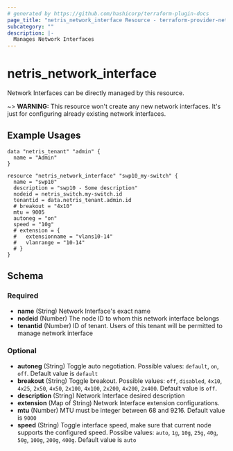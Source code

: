 ```yaml
---
# generated by https://github.com/hashicorp/terraform-plugin-docs
page_title: "netris_network_interface Resource - terraform-provider-netris"
subcategory: ""
description: |-
  Manages Network Interfaces
---
```


# netris_network_interface

Network Interfaces can be directly managed by this resource.

~> **WARNING:** This resource won't create any new network interfaces. It's just for configuring already existing network interfaces.

## Example Usages

```hcl
data "netris_tenant" "admin" {
  name = "Admin"
}

resource "netris_network_interface" "swp10_my-switch" {
  name = "swp10"
  description = "swp10 - Some description"
  nodeid = netris_switch.my-switch.id
  tenantid = data.netris_tenant.admin.id
  # breakout = "4x10"
  mtu = 9005
  autoneg = "on"
  speed = "10g"
  # extension = {
  #   extensionname = "vlans10-14"
  #   vlanrange = "10-14"
  # }
}
```

<!-- schema generated by tfplugindocs -->
## Schema

### Required

- **name** (String) Network Interface's exact name
- **nodeid** (Number) The node ID to whom this network interface belongs
- **tenantid** (Number) ID of tenant. Users of this tenant will be permitted to manage network interface

### Optional

- **autoneg** (String) Toggle auto negotiation. Possible values: `default`, `on`, `off`. Default value is `default`
- **breakout** (String) Toggle breakout. Possible values: `off`, `disabled`, `4x10`, `4x25`, `2x50`, `4x50`, `2x100`, `4x100`, `2x200`, `4x200`, `2x400`. Default value is `off`.
- **description** (String) Network Interface desired description
- **extension** (Map of String) Network Interface extension configurations.
- **mtu** (Number) MTU must be integer between 68 and 9216. Default value is `9000`
- **speed** (String) Toggle interface speed, make sure that current node supports the configured speed. Possibe values: `auto`, `1g`, `10g`, `25g`, `40g`, `50g`, `100g`, `200g`, `400g`. Default value is `auto`
